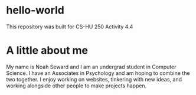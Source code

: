 # hello-world
This repository was built for CS-HU 250 Activity 4.4

# A little about me
My name is Noah Seward and I am an undergrad student in Computer Science. I have an Associates in Psychology and am hoping to combine the two together. I enjoy working on websites, tinkering with new ideas, and working alongside other people to make projects happen.
